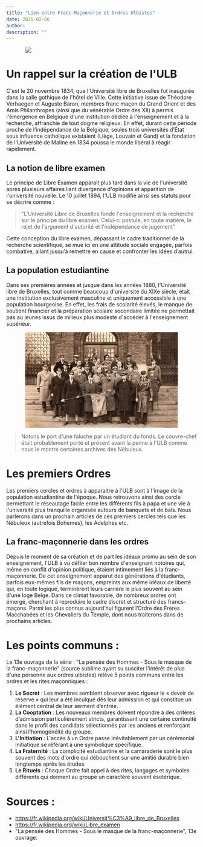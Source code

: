 ```yaml
---
title: "Lien entre Franc-Maçonnerie et Ordres Ulbistes"
date: 2025-02-06
author:
description: ""
---
```


<style>
  img {
    display: block;
    margin-left: auto;
    margin-right: auto;
    max-width: 80%; /* Ajuste la taille ici */
  }
</style>

![](théo.jpg)

# Un rappel sur la création de l'ULB
C'est le 20 novembre 1834, que l'Université libre de Bruxelles fut inaugurée dans la salle gothique de l'hôtel de Ville. Cette initiative issue de Théodore Verhaegen et Auguste Baron, membres franc maçon du Grand Orient et des Amis Philanthropes (ainsi que du vénérable Ordre des XII) à permis l'émergence en Belgique d'une institution dédiée à l'enseignement et à la recherche, affranchie de tout dogme religieux. 
En effet, durant cette période proche de l’indépendance de la Belgique, seules trois universités d’État sous influence catholique existaient (Liège, Louvain et Gand) et la fondation de l'Université de Maline en 1834 poussa le monde libéral à réagir rapidement.

## La notion de libre examen
Le principe de Libre Examen apparait plus tard dans la vie de l'université après plusieurs affaires liant divergence d'opinions et apparition de l'université nouvelle. Le 10 juillet 1894, l'ULB modifie ainsi ses statuts pour se décrire comme : 
> "L'Université Libre de Bruxelles fonde l'enseignement et la recherche sur le principe du libre examen. Celui-ci postule, en toute matière, le rejet de l'argument d'autorité et l'indépendance de jugement"

Cette conception du libre examen, dépassant le cadre traditionnel de la recherche scientifique, se mue ici en une attitude sociale engagée, parfois combative, allant jusqu’à remettre en cause et confronter les idées d’autrui.

## La population estudiantine
Dans ses premières années et jusque dans les années 1880, l'Université libre de Bruxelles, tout comme beaucoup d'université du XIXe siècle, était une institution exclusivement masculine et uniquement accessible à une population bourgeoise. En effet, les frais de scolarité élevés, le manque de soutient financier et la préparation scolaire secondaire limitée ne permettait pas au jeunes issus de milieux  plus modeste d'accéder à l'enseignement supérieur.

![](fils.jpg)
> Notons le port d'une faluche par un étudiant du fonds. Le couvre-chef était probablement porté et présent avant la penne à l'ULB comme nous le montre certaines archives des Nébuleux.

# Les premiers Ordres 
Les premiers cercles et ordres à apparaitre à l'ULB sont à l'image de la population estudiantine de l'époque. Nous retrouvons ainsi des cercle permettant le réseautage facile entre les différents fils à papa et une vie à l'université plus tranquille organisée autours de banquets et de bals. Nous parlerons dans un prochain articles de ces premiers cercles tels que les Nébuleux (autrefois Bohèmes), les Adelphes etc.

## La franc-maçonnerie dans les ordres
Depuis le moment de sa création et de part les idéaux promu au sein de son enseignement, l'ULB  à vu défiler bon nombre d'enseignant notoires qui, même en conflit d'opinion politique, étaient intimement liés à la franc-maçonnerie. De cet enseignement apparut des générations d'étudiants, parfois eux-mêmes fils de maçons, empreints aux même idéaux de liberté qui, en toute logique, terminèrent leurs carrière le plus souvent au sein d'une loge Belge. 
Dans ce climat favorable, de nombreux ordres ont émergé, cherchant à reproduire le cadre discret et structuré des francs-maçons. Parmi les plus connus aujourd’hui figurent l’Ordre des Frères Macchabées et les Chevaliers du Temple, dont nous traiterons dans de prochains articles.

# Les points communs : 
Le 13e ouvrage de la série : "La pensée des Hommes - Sous le masque de la franc-maçonnerie" (source sublime ayant su susciter l'intérêt de plus d'une personne aux ordres ulbistes) relève 5 points communs entre les ordres et les rites maçonniques  : 

1. **Le Secret** : Les membres semblent observer avec rigueur le « devoir de réserve » qui leur a été inculqué dès leur admission et qui constitue un élément central de leur serment d’entrée.
2. **La Cooptation** : Les nouveaux membres doivent répondre à des critères d’admission particulièrement stricts, garantissant une certaine continuité dans le profil des candidats sélectionnés par les anciens et renforçant ainsi l’homogénéité du groupe.
3. **L'Initiation** : L'accès à un Ordre passe inévitablement par un cérémonial initiatique se référant à une symbolique spécifique.
4. **La Fraternité** : La complicité estudiantine et la camaraderie sont le plus souvent des mots d'ordre qui débouchent sur une amitié durable bien longtemps après les études.
5. **Le Rituels** : Chaque Ordre fait appel à des rites, langages et symboles différents qui donnent au groupe un caractère souvent ésotérique.


# Sources : 
- https://fr.wikipedia.org/wiki/Universit%C3%A9_libre_de_Bruxelles
- https://fr.wikipedia.org/wiki/Libre_examen
-  "La pensée des Hommes - Sous le masque de la franc-maçonnerie", 13e ouvrage.